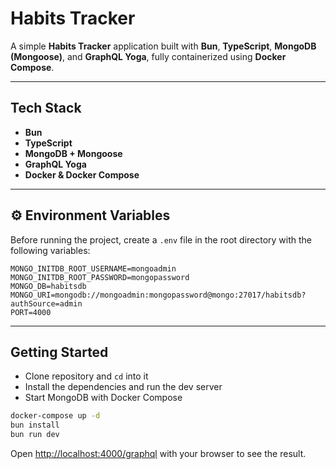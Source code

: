 # Habits Tracker

A simple **Habits Tracker** application built with **Bun**, **TypeScript**, **MongoDB (Mongoose)**, and **GraphQL Yoga**, fully containerized using **Docker Compose**.

---

## Tech Stack

- **Bun**
- **TypeScript**
- **MongoDB + Mongoose**
- **GraphQL Yoga**
- **Docker & Docker Compose**

---

## ⚙️ Environment Variables

Before running the project, create a `.env` file in the root directory with the following variables:

```env
MONGO_INITDB_ROOT_USERNAME=mongoadmin
MONGO_INITDB_ROOT_PASSWORD=mongopassword
MONGO_DB=habitsdb
MONGO_URI=mongodb://mongoadmin:mongopassword@mongo:27017/habitsdb?authSource=admin
PORT=4000
```

---

## Getting Started

- Clone repository and `cd` into it
- Install the dependencies and run the dev server
- Start MongoDB with Docker Compose

```bash
docker-compose up -d
bun install
bun run dev
```

Open [http://localhost:4000/graphql](http://localhost:4000/graphql) with your browser to see the result.
